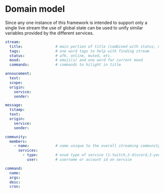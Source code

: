 # Domain model

Since any one instance of this framework is intended to support only a single live stream the use of global state can be used to unify similar variables provided by the different services.

```yaml
stream:
  title:               # main portion of title (combined with status, mood in actual title)
  tags:                # one word tags to help with finding stream
  status:              # afk, online, muted, etc.
  mood:                # emoji(s) and one word for current mood
  commands:            # commands to hilight in title

annoucement:
  text:
  scope:
  origin:
    service:
    sender:

message:
  tstamp:
  text:
  origin:
    service:
    sender:

community:
  members:
    - name:            # name unique to the overall streaming community
      services:
        - type:        # enum type of service (1-twitch,2-discord,3-youtube, etc.)
          user:        # username or account id on service

command:
  name:
  args:
  desc:
  cron:
```
